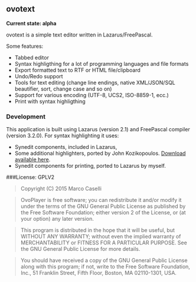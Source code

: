 ## ovotext
**Current state: alpha**

ovotext is a simple text editor written in Lazarus/FreePascal.



Some features:

* Tabbed editor
* Syntax highligthing for a lot of programming languages and file formats
* Export formatted text to RTF or HTML file/clipboard
* Undo/Redo support
* Tools for text editing (change line endings, native XML/JSON/SQL beautifier, sort, change case and so on)
* Support for various encoding (UTF-8, UCS2, ISO-8859-1, ecc.)
* Print with syntax highligthing

### Development
This application is built using Lazarus (version 2.1) and FreePascal compiler (version 3.2.0).
For syntax highlighting it uses:

* Synedit components, included in Lazarus,
* Some additional highlighters, ported by John Kozikopoulos. [Download available here](http://mantis.freepascal.org/view.php?id=18248).
* Synedit components for printing, ported to Lazarus by myself.


###License: GPLV2

>Copyright (C) 2015 Marco Caselli

>OvoPlayer is free software; you can redistribute it and/or modify it under the terms of the GNU General Public License as published by the Free Software Foundation; either version 2 of the License, or (at your option) any later version.

>This program is distributed in the hope that it will be useful, but WITHOUT ANY WARRANTY; without even the implied warranty of MERCHANTABILITY or FITNESS FOR A PARTICULAR PURPOSE. See the GNU General Public License for more details.

>You should have received a copy of the GNU General Public License along with this program; if not, write to the Free Software Foundation, Inc., 51 Franklin Street, Fifth Floor, Boston, MA 02110-1301, USA.